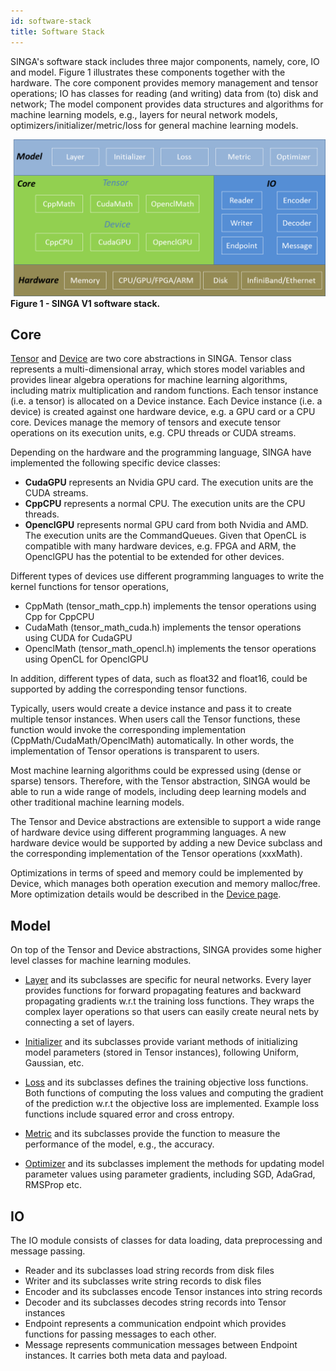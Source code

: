 ```yaml
---
id: software-stack
title: Software Stack
---
```


<!--- Licensed to the Apache Software Foundation (ASF) under one or more contributor license agreements.  See the NOTICE file distributed with this work for additional information regarding copyright ownership.  The ASF licenses this file to you under the Apache License, Version 2.0 (the "License"); you may not use this file except in compliance with the License.  You may obtain a copy of the License at http://www.apache.org/licenses/LICENSE-2.0 Unless required by applicable law or agreed to in writing, software distributed under the License is distributed on an "AS IS" BASIS, WITHOUT WARRANTIES OR CONDITIONS OF ANY KIND, either express or implied.  See the License for the specific language governing permissions and limitations under the License.  -->

SINGA's software stack includes three major components, namely, core, IO and
model. Figure 1 illustrates these components together with the hardware. The
core component provides memory management and tensor operations; IO has classes
for reading (and writing) data from (to) disk and network; The model component
provides data structures and algorithms for machine learning models, e.g.,
layers for neural network models, optimizers/initializer/metric/loss for general
machine learning models.

![SINGA V1 software stack](assets/singav1-sw.png) <br/> **Figure 1 - SINGA V1
software stack.**

## Core

[Tensor](tensor.md) and [Device](device.md) are two core abstractions in SINGA.
Tensor class represents a multi-dimensional array, which stores model variables
and provides linear algebra operations for machine learning algorithms,
including matrix multiplication and random functions. Each tensor instance (i.e.
a tensor) is allocated on a Device instance. Each Device instance (i.e. a
device) is created against one hardware device, e.g. a GPU card or a CPU core.
Devices manage the memory of tensors and execute tensor operations on its
execution units, e.g. CPU threads or CUDA streams.

Depending on the hardware and the programming language, SINGA have implemented
the following specific device classes:

- **CudaGPU** represents an Nvidia GPU card. The execution units are the CUDA
  streams.
- **CppCPU** represents a normal CPU. The execution units are the CPU threads.
- **OpenclGPU** represents normal GPU card from both Nvidia and AMD. The
  execution units are the CommandQueues. Given that OpenCL is compatible with
  many hardware devices, e.g. FPGA and ARM, the OpenclGPU has the potential to
  be extended for other devices.

Different types of devices use different programming languages to write the
kernel functions for tensor operations,

- CppMath (tensor_math_cpp.h) implements the tensor operations using Cpp for
  CppCPU
- CudaMath (tensor_math_cuda.h) implements the tensor operations using CUDA for
  CudaGPU
- OpenclMath (tensor_math_opencl.h) implements the tensor operations using
  OpenCL for OpenclGPU

In addition, different types of data, such as float32 and float16, could be
supported by adding the corresponding tensor functions.

Typically, users would create a device instance and pass it to create multiple
tensor instances. When users call the Tensor functions, these function would
invoke the corresponding implementation (CppMath/CudaMath/OpenclMath)
automatically. In other words, the implementation of Tensor operations is
transparent to users.

Most machine learning algorithms could be expressed using (dense or sparse)
tensors. Therefore, with the Tensor abstraction, SINGA would be able to run a
wide range of models, including deep learning models and other traditional
machine learning models.

The Tensor and Device abstractions are extensible to support a wide range of
hardware device using different programming languages. A new hardware device
would be supported by adding a new Device subclass and the corresponding
implementation of the Tensor operations (xxxMath).

Optimizations in terms of speed and memory could be implemented by Device, which
manages both operation execution and memory malloc/free. More optimization
details would be described in the [Device page](device.md).

## Model

On top of the Tensor and Device abstractions, SINGA provides some higher level
classes for machine learning modules.

- [Layer](layer.md) and its subclasses are specific for neural networks. Every
  layer provides functions for forward propagating features and backward
  propagating gradients w.r.t the training loss functions. They wraps the
  complex layer operations so that users can easily create neural nets by
  connecting a set of layers.

- [Initializer](initializer.md) and its subclasses provide variant methods of
  initializing model parameters (stored in Tensor instances), following Uniform,
  Gaussian, etc.

- [Loss](loss.md) and its subclasses defines the training objective loss
  functions. Both functions of computing the loss values and computing the
  gradient of the prediction w.r.t the objective loss are implemented. Example
  loss functions include squared error and cross entropy.

- [Metric](metric.md) and its subclasses provide the function to measure the
  performance of the model, e.g., the accuracy.

- [Optimizer](optimizer.md) and its subclasses implement the methods for
  updating model parameter values using parameter gradients, including SGD,
  AdaGrad, RMSProp etc.

## IO

The IO module consists of classes for data loading, data preprocessing and
message passing.

- Reader and its subclasses load string records from disk files
- Writer and its subclasses write string records to disk files
- Encoder and its subclasses encode Tensor instances into string records
- Decoder and its subclasses decodes string records into Tensor instances
- Endpoint represents a communication endpoint which provides functions for
  passing messages to each other.
- Message represents communication messages between Endpoint instances. It
  carries both meta data and payload.
